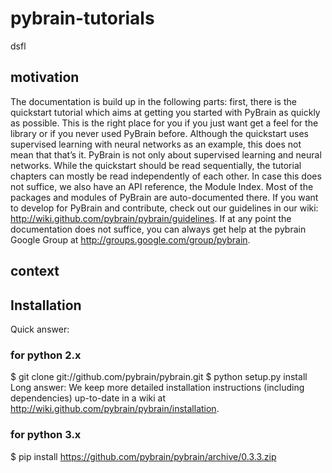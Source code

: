 # pybrain-tutorials
dsfl
## motivation
The documentation is build up in the following parts: first, there is the quickstart tutorial which aims at getting you started with PyBrain as quickly as possible. This is the right place for you if you just want get a feel for the library or if you never used PyBrain before.
Although the quickstart uses supervised learning with neural networks as an example, this does not mean that that’s it. PyBrain is not only about supervised learning and neural networks.
While the quickstart should be read sequentially, the tutorial chapters can mostly be read independently of each other.
In case this does not suffice, we also have an API reference, the Module Index. Most of the packages and modules of PyBrain are auto-documented there.
If you want to develop for PyBrain and contribute, check out our guidelines in our wiki: http://wiki.github.com/pybrain/pybrain/guidelines.
If at any point the documentation does not suffice, you can always get help at the pybrain Google Group at http://groups.google.com/group/pybrain.

## context

## Installation
Quick answer:

### for python 2.x
  $ git clone git://github.com/pybrain/pybrain.git
  $ python setup.py install
Long answer: We keep more detailed installation instructions (including dependencies) up-to-date in a wiki at http://wiki.github.com/pybrain/pybrain/installation.

### for python 3.x
  $ pip install https://github.com/pybrain/pybrain/archive/0.3.3.zip
  
  
